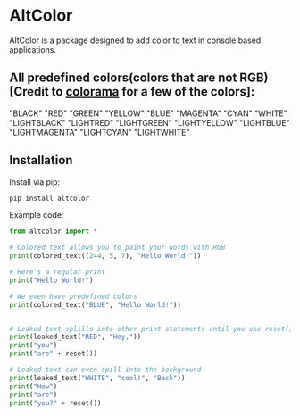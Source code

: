 # AltColor

AltColor is a package designed to add color to text in console based applications.

## All predefined colors(colors that are not RGB) **[Credit to [colorama]('https://pypi.org/project/colorama/') for a few of the colors]**: 
"BLACK"
"RED"
"GREEN"
"YELLOW"
"BLUE"
"MAGENTA"
"CYAN"
"WHITE"
"LIGHTBLACK"
"LIGHTRED"
"LIGHTGREEN"
"LIGHTYELLOW"
"LIGHTBLUE"
"LIGHTMAGENTA"
"LIGHTCYAN"
"LIGHTWHITE"

## Installation

Install via pip:

```bash
pip install altcolor
```

Example code: 

```py
from altcolor import *

# Colored text allows you to paint your words with RGB
print(colored_text((244, 5, 7), "Hello World!"))

# Here's a regular print
print("Hello World!")

# We even have predefined colors
print(colored_text("BLUE", "Hello World!"))


# Leaked text splills into other print statements until you use reset()
print(leaked_text("RED", "Hey,"))
print("you")
print("are" + reset())

# Leaked text can even spill into the background
print(leaked_text("WHITE", "cool!", "Back"))
print("How")
print("are")
print("you?" + reset())
```